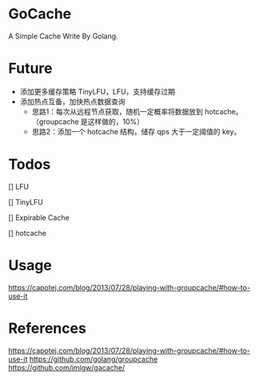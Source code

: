 # GoCache

A Simple Cache Write By Golang.

# Future

- 添加更多缓存策略 TinyLFU，LFU，支持缓存过期
- 添加热点互备，加快热点数据查询
  - 思路1：每次从远程节点获取，随机一定概率将数据放到 hotcache。（groupcache 是这样做的，10%）
  - 思路2：添加一个 hotcache 结构，储存 qps 大于一定阈值的 key。

# Todos

[] LFU

[] TinyLFU

[] Expirable Cache

[] hotcache

# Usage
https://capotej.com/blog/2013/07/28/playing-with-groupcache/#how-to-use-it

# References
<https://capotej.com/blog/2013/07/28/playing-with-groupcache/#how-to-use-it>
<https://github.com/golang/groupcache>
<https://github.com/imlgw/gacache/>
